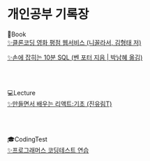 # 개인공부 기록장

📕Book <br/>
<a href="https://github.com/chiWorld/movie_app_2020">✨클론코딩 영화 평점 웹서비스 (니꼴라서, 김형태 저)</a>

<a href="https://github.com/chiWorld/-/tree/main/SQL%20in%2010%20Minutes">✨손에 잡히는 10분 SQL (벤 포터 지음 | 박남혜 옮김)</a> 

<br/>
<br/>

💻Lecture <br/>
<a href="https://github.com/chiWorld/CAT_JJAL_MAKER">✨만들면서 배우는 리액트:기초 (진유림T)</a>

<br/>
<br/>

🎓CodingTest<br/>
<a href="https://github.com/chiWorld/StudyRecord/tree/main/Programmers">✨프로그래머스 코딩테스트 연습</a>


